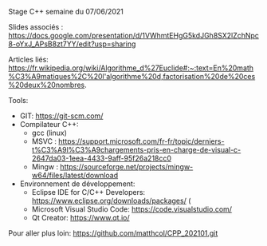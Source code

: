 Stage C++ semaine du 07/06/2021

Slides associés :
https://docs.google.com/presentation/d/1VWhmtEHgG5kdJGh8SX2lZchNpc8-oYxJ_APsB8zt7YY/edit?usp=sharing

Articles liés:
https://fr.wikipedia.org/wiki/Algorithme_d%27Euclide#:~:text=En%20math%C3%A9matiques%2C%20l'algorithme%20d,factorisation%20de%20ces%20deux%20nombres.

Tools:

- GIT: https://git-scm.com/
- Compilateur C++: 
	- gcc (linux)
	- MSVC : https://support.microsoft.com/fr-fr/topic/derniers-t%C3%A9l%C3%A9chargements-pris-en-charge-de-visual-c-2647da03-1eea-4433-9aff-95f26a218cc0
	- Mingw : https://sourceforge.net/projects/mingw-w64/files/latest/download
- Environnement de développement:
	- Eclipse IDE for C/C++ Developers: https://www.eclipse.org/downloads/packages/ (
	- Microsoft Visual Studio Code: https://code.visualstudio.com/
	- Qt Creator: https://www.qt.io/
	
Pour aller plus loin: https://github.com/matthcol/CPP_202101.git